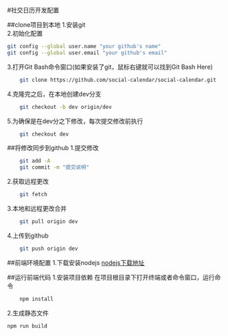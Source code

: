 #社交日历开发配置


##clone项目到本地
1.安装git<br/>
2.初始化配置

```sh
git config --global user.name "your github's name"
git config --global user.email "your github's email"
```
3.打开Git Bash命令窗口(如果安装了git，鼠标右键就可以找到Git Bash Here)

```sh
	git clone https://github.com/social-calendar/social-calendar.git
```
4.克隆完之后，在本地创建dev分支

```sh
	git checkout -b dev origin/dev
```
5.为确保是在dev分之下修改，每次提交修改前执行

```sh
	git checkout dev
```
##将修改同步到github
1.提交修改

```sh
    git add -A
	git commit -m "提交说明"
```
2.获取远程更改
```sh
	git fetch
```
3.本地和远程更改合并
```sh
	git pull origin dev
```
4.上传到github
```sh
	git push origin dev	
```

##前端环境配置
1.下载安装nodejs
[nodejs下载地址](https://nodejs.org/)

##运行前端代码
1.安装项目依赖
在项目根目录下打开终端或者命令窗口，运行命令 
```sh
	npm install
```
2.生成静态文件

```sh
npm run build
```